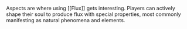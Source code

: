 Aspects are where using [[Flux]] gets interesting. Players can actively shape their soul to produce flux with special properties, most commonly manifesting as natural phenomena and elements.